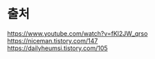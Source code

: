 # 출처

https://www.youtube.com/watch?v=fKl2JW_qrso  
https://niceman.tistory.com/147  
https://dailyheumsi.tistory.com/105  
